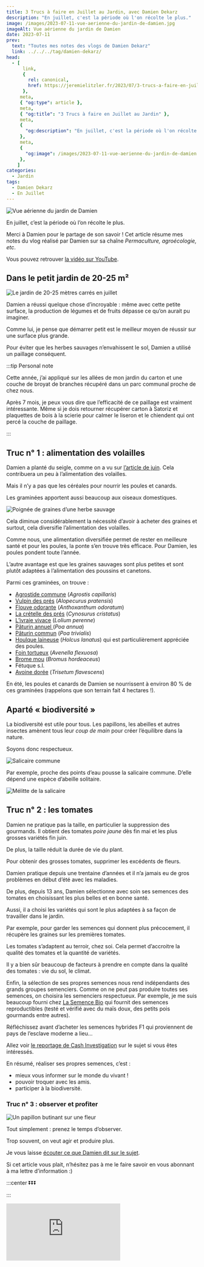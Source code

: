 ```yaml
---
title: 3 Trucs à faire en Juillet au Jardin, avec Damien Dekarz
description: "En juillet, c'est la période où l'on récolte le plus."
image: /images/2023-07-11-vue-aerienne-du-jardin-de-damien.jpg
imageAlt: Vue aérienne du jardin de Damien
date: 2023-07-11
prev:
  text: "Toutes mes notes des vlogs de Damien Dekarz"
  link: ../../../tag/damien-dekarz/
head:
  - [
      link,
      {
        rel: canonical,
        href: https://jeremielitzler.fr/2023/07/3-trucs-a-faire-en-juillet-au-jardin-damien-dekarz,
      },
     meta,
     { "og:type": article },
     meta,
     { "og:title": "3 Trucs à faire en Juillet au Jardin" },
     meta,
     {
       "og:description": "En juillet, c'est la période où l'on récolte le plus.",
     },
     meta,
     {
       "og:image": /images/2023-07-11-vue-aerienne-du-jardin-de-damien.jpg,
     },
    ]
categories:
  - Jardin
tags:
  - Damien Dekarz
  - En Juillet
---
```


![Vue aérienne du jardin de Damien](/images/2023-07-11-vue-aerienne-du-jardin-de-damien.jpg 'Crédits: image extraite du vlog de Damien Dekarz')

En juillet, c’est la période où l’on récolte le plus.

Merci à Damien pour le partage de son savoir ! Cet article résume mes notes du vlog réalisé par Damien sur sa chaîne _Permaculture, agroécologie, etc_.

<!-- more -->

Vous pouvez retrouver [la vidéo sur YouTube](https://www.youtube.com/watch?v=OcO3XRZw2AI).

## Dans le petit jardin de 20-25 m²

![Le jardin de 20-25 mètres carrés en juillet](images/le-jardin-de-20-25-metres-carres-en-juillet.jpg 'Crédits : image extraite du vlog de Damien Dekarz')

Damien a réussi quelque chose d’incroyable : même avec cette petite surface, la production de légumes et de fruits dépasse ce qu’on aurait pu imaginer.

Comme lui, je pense que démarrer petit est le meilleur moyen de réussir sur une surface plus grande.

Pour éviter que les herbes sauvages n’envahissent le sol, Damien a utilisé un paillage conséquent.

:::tip Personal note

Cette année, j’ai appliqué sur les allées de mon jardin du carton et une couche de broyat de branches récupéré dans un parc communal proche de chez nous.

Après 7 mois, je peux vous dire que l’efficacité de ce paillage est vraiment intéressante. Même si je dois retourner récupérer carton à Satoriz et plaquettes de bois à la scierie pour calmer le liseron et le chiendent qui ont percé la couche de paillage.

:::

## Truc n° 1 : alimentation des volailles

Damien a planté du seigle, comme on a vu sur [l’article de juin](../../06/3-trucs-a-faire-en-juin-au-jardin-damien-dekarz/README.md). Cela contribuera un peu à l’alimentation des volailles.

Mais il n’y a pas que les céréales pour nourrir les poules et canards.

Les graminées apportent aussi beaucoup aux oiseaux domestiques.

![Poignée de graines d’une herbe sauvage](images/poignee-de-graines-dune-herbe-sauvage.jpg 'Crédits : image extraite du vlog de Damien Dekarz')

Cela diminue considérablement la nécessité d’avoir à acheter des graines et surtout, cela diversifie l’alimentation des volailles.

Comme nous, une alimentation diversifiée permet de rester en meilleure santé et pour les poules, la ponte s’en trouve très efficace. Pour Damien, les poules pondent toute l’année.

L’autre avantage est que les graines sauvages sont plus petites et sont plutôt adaptées à l’alimentation des poussins et canetons.

Parmi ces graminées, on trouve :

- [Agrostide commune](https://www.google.com/search?q=Agrostis+capillaris) (_Agrostis capillaris_)
- [Vulpin des prés](https://www.google.com/search?q=Alopecurus+pratensis) (_Alopecurus pratensis_)
- [Flouve odorante](https://www.google.com/search?q=Anthoxanthum+odoratum) (_Anthoxanthum odoratum_)
- [La crételle des prés](https://www.google.com/search?q=Cynosurus+cristatus) (_Cynosurus cristatus_)
- [L’ivraie vivace](https://www.google.com/search?q=Lolium+perenne) (_Lolium perenne_)
- [Pâturin annuel ](https://www.google.com/search?q=Poa+annua)(_Poa annua_)
- [Pâturin commun](https://www.google.com/search?q=Poa+trivialis) (_Poa trivialis_)
- [Houlque laineuse](https://www.google.com/search?q=Holcus+lanatus) (_Holcus lanatus_) qui est particulièrement appréciée des poules.
- [Foin tortueux](https://www.google.com/search?q=Avenella+flexuosa) (_Avenella flexuosa_)
- [Brome mou](https://www.google.com/search?q=Bromus+hordeaceus) (_Bromus hordeaceus_)
- Fétuque s.l.
- [Avoine dorée](https://www.google.com/search?q=Trisetum+flavescens) (_Trisetum flavescens_)

En été, les poules et canards de Damien se nourrissent à environ 80 % de ces graminées (rappelons que son terrain fait 4 hectares !).

## Aparté « biodiversité »

La biodiversité est utile pour tous. Les papillons, les abeilles et autres insectes amènent tous leur _coup de main_ pour créer l’équilibre dans la nature.

Soyons donc respectueux.

![Salicaire commune](images/salicaire-commune.jpg 'Crédits : image extraite du vlog de Damien Dekarz')

Par exemple, proche des points d’eau pousse la salicaire commune. D’elle dépend une espèce d’abeille solitaire.

![Mélitte de la salicaire](images/melitte-de-la-salicaire.jpg 'Crédits : image extraite du vlog de Damien Dekarz')

## Truc n° 2 : les tomates

Damien ne pratique pas la taille, en particulier la suppression des gourmands. Il obtient des tomates _poire jaune_ dès fin mai et les plus grosses variétés fin juin.

De plus, la taille réduit la durée de vie du plant.

Pour obtenir des grosses tomates, supprimer les excédents de fleurs.

Damien pratique depuis une trentaine d’années et il n’a jamais eu de gros problèmes en début d’été avec les maladies.

De plus, depuis 13 ans, Damien sélectionne avec soin ses semences des tomates en choisissant les plus belles et en bonne santé.

Aussi, il a choisi les variétés qui sont le plus adaptées à sa façon de travailler dans le jardin.

Par exemple, pour garder les semences qui donnent plus précocement, il récupère les graines sur les premières tomates.

Les tomates s’adaptent au terroir, chez soi. Cela permet d’accroitre la qualité des tomates et la quantité de variétés.

Il y a bien sûr beaucoup de facteurs à prendre en compte dans la qualité des tomates : vie du sol, le climat.

Enfin, la sélection de ses propres semences nous rend indépendants des grands groupes semenciers. Comme on ne peut pas produire toutes ses semences, on choisira les semenciers respectueux. Par exemple, je me suis beaucoup fourni chez [La Semence Bio](https://www.lasemencebio.com/) qui fournit des semences reproductibles (testé et vérifié avec du maïs doux, des petits pois gourmands entre autres).

Réfléchissez avant d’acheter les semences hybrides F1 qui proviennent de pays de l’esclave moderne a lieu…

Allez voir [le reportage de Cash Investigation](https://www.youtube.com/watch?v=Mgd0_jv6TS4&t=0s) sur le sujet si vous êtes intéressés.

En résumé, réaliser ses propres semences, c’est :

- mieux vous informer sur le monde du vivant !
- pouvoir troquer avec les amis.
- participer à la biodiversité.

### Truc n° 3 : observer et profiter

![Un papillon butinant sur une fleur](images/un-papillon-butinant-sur-une-fleur.jpg 'Crédits : image extraite du vlog de Damien Dekarz')

Tout simplement : prenez le temps d’observer.

Trop souvent, on veut agir et produire plus.

Je vous laisse [écouter ce que Damien dit sur le sujet](https://www.youtube.com/watch?v=OcO3XRZw2AI&t=1722s).

Si cet article vous plait, n’hésitez pas à me le faire savoir en vous abonnant à ma lettre d’information :)

:::center ⏬⏬⏬

:::

<!-- markdownlint-disable MD033 -->
<p class="newsletter-wrapper"><iframe class="newsletter-embed" src="https://iamjeremie.substack.com/embed" frameborder="0" scrolling="no"></iframe></p>
